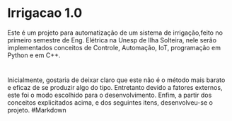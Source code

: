 # Irrigacao 1.0
Este é um projeto para automatização de um sistema de irrigação,feito no primeiro semestre de Eng. Elétrica na Unesp de Ilha Solteira, nele serão implementados conceitos de Controle, Automação, IoT, programação em Python e em C++.
#
Inicialmente, gostaria de deixar claro que este não é o método mais barato e eficaz de se produzir algo do tipo. Entretanto devido a fatores externos, este foi o modo escolhido para o desenvolvimento.
Enfim, a partir dos conceitos explicitados acima, e dos seguintes itens, desenvolveu-se o projeto.
#Markdown
